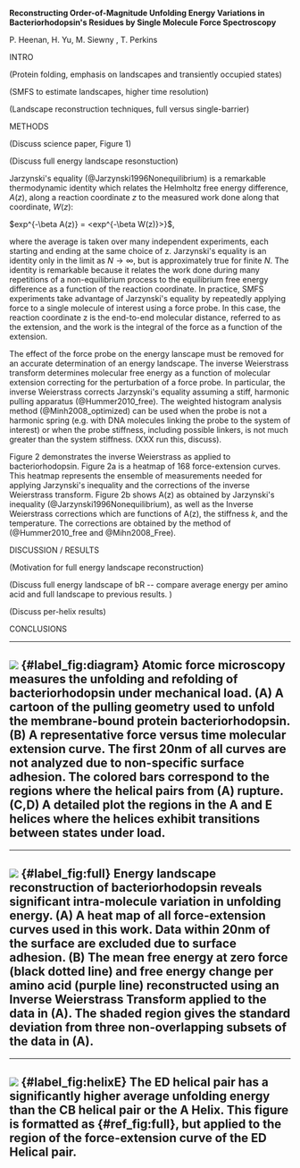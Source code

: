 **Reconstructing Order-of-Magnitude Unfolding Energy Variations in Bacteriorhodopsin's Residues by Single Molecule Force Spectroscopy**

P. Heenan, H. Yu, M. Siewny , T. Perkins


INTRO

(Protein folding, emphasis on landscapes and transiently occupied states)

(SMFS to estimate landscapes, higher time resolution)

(Landscape reconstruction techniques, full versus single-barrier)

METHODS

(Discuss science paper, Figure 1)

(Discuss full energy landscape resonstuction)

Jarzynski's equality (@Jarzynski1996Nonequilibrium) is a remarkable thermodynamic identity which relates the Helmholtz free energy difference, $A(z)$, along a reaction coordinate $z$ to the measured work done along that coordinate, $W(z)$:

$exp^{-\beta A(z)} = <exp^{-\beta W(z)}>}$,

where the average is taken over many independent experiments, each starting and ending at the same choice of z. Jarzynski's equality is an identity only in the limit as $N \rightarrow \infty$, but is approximately true for finite $N$. The identity is remarkable because it relates the work done during many repetitions of a non-equilibrium process to the equilibrium free energy difference as a function of the reaction coordinate. In practice, SMFS experiments take advantage of Jarzynski's equality by repeatedly applying force to a single molecule of interest using a force probe. In this case, the reaction coordinate z is the end-to-end molecular distance, referred to as the extension, and the work is the integral of the force as a function of the extension.

The effect of the force probe on the energy lanscape must be removed for an accurate determination of an energy landscape. The inverse Weierstrass transform determines molecular free energy as a function of molecular extension correcting for the perturbation of a force probe. In particular, the inverse Weierstrass corrects Jarzynski's equality assuming a stiff, harmonic pulling apparatus (@Hummer2010_free). The weighted histogram analysis method (@Minh2008_optimized) can be used when the probe is not a harmonic spring (e.g. with DNA molecules linking the probe to the system of interest) or when the probe stiffness, including possible linkers, is not much greater than the system stiffness. (XXX run this, discuss).

Figure 2 demonstrates the inverse Weierstrass as applied to bacteriorhodopsin. Figure 2a is a heatmap of 168 force-extension curves. This heatmap represents the ensemble of measurements needed for applying Jarzynski's inequality and the corrections of the inverse Weierstrass transform. Figure 2b shows A(z) as obtained by Jarzynski's inequality (@Jarzynski1996Nonequilibrium), as well as the Inverse Weierstrass corrections which are functions of A(z), the stiffness $k$, and the temperature. The corrections are obtained by the method of (@Hummer2010_free and @Mihn2008_Free).

DISCUSSION / RESULTS

(Motivation for full energy landscape reconstruction) 

(Discuss full energy landscape of bR -- compare average energy per amino acid and full landscape to previous results. )

(Discuss per-helix results)

CONCLUSIONS 


----
![](./Figures/diagram.png)
{#label_fig:diagram} Atomic force microscopy measures the unfolding and refolding of bacteriorhodopsin under mechanical load. **(A)** A cartoon of the pulling geometry used to unfold the membrane-bound protein bacteriorhodopsin. **(B)** A representative force versus time molecular extension curve. The first 20nm of all curves are not analyzed due to non-specific surface adhesion. The colored bars correspond to the regions where the helical pairs from (A) rupture. **(C,D)** A detailed plot the regions in the A and E helices where the helices exhibit transitions between states under load. 
----

----
![](./Figures/iwt_diagram.png)
{#label_fig:full} Energy landscape reconstruction of bacteriorhodopsin reveals significant intra-molecule variation in unfolding energy.  **(A)** A heat map of all force-extension curves used in this work. Data within 20nm of the surface are excluded due to surface adhesion. **(B)** The mean free energy at zero force (black dotted line) and free energy change per amino acid (purple line) reconstructed using an Inverse Weierstrass Transform applied to the data in (A).  The shaded region gives the standard deviation from three non-overlapping subsets of the data in (A). 
----

----
![](./Figures/gallery.png)
{#label_fig:helixE} The ED helical pair has a significantly higher average unfolding energy than the CB helical pair or the A Helix. This figure is formatted as {#ref_fig:full}, but applied to the region of the force-extension curve of the ED Helical pair.
----

